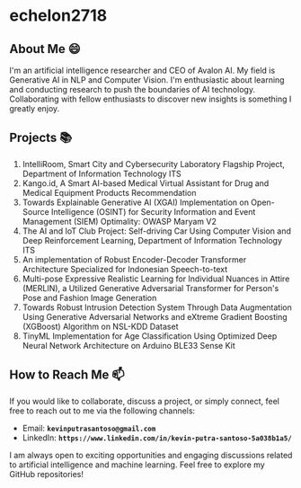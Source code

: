 # echelon2718

<!--
**echelon2718/echelon2718** is a ✨ _special_ ✨ repository because its `README.md` (this file) appears on your GitHub profile.

Here are some ideas to get you started:

- 🔭 I’m currently working on ...
- 🌱 I’m currently learning ...
- 👯 I’m looking to collaborate on ...
- 🤔 I’m looking for help with ...
- 💬 Ask me about ...
- 📫 How to reach me: ...
- 😄 Pronouns: ...
- ⚡ Fun fact: ...
-->

## About Me 😄
I'm an artificial intelligence researcher and CEO of Avalon AI. My field is Generative AI in NLP and Computer Vision. I'm enthusiastic about learning and conducting research to push the boundaries of AI technology. Collaborating with fellow enthusiasts to discover new insights is something I greatly enjoy.

## Projects 📚
1. IntelliRoom, Smart City and Cybersecurity Laboratory Flagship Project, Department of Information Technology ITS
2. Kango.id, A Smart AI-based Medical Virtual Assistant for Drug and Medical Equipment Products Recommendation
3. Towards Explainable Generative AI (XGAI) Implementation on Open-Source Intelligence (OSINT) for Security Information and Event Management (SIEM) Optimality: OWASP Maryam V2
4. The AI and IoT Club Project: Self-driving Car Using Computer Vision and Deep Reinforcement Learning, Department of Information Technology ITS
5. An implementation of Robust Encoder-Decoder Transformer Architecture Specialized for Indonesian Speech-to-text
6. Multi-pose Expressive Realistic Learning for Individual Nuances in Attire (MERLIN), a Utilized Generative Adversarial Transformer for Person's Pose and Fashion Image Generation
7. Towards Robust Intrusion Detection System Through Data Augmentation Using Generative Adversarial Networks and eXtreme Gradient Boosting (XGBoost) Algorithm on NSL-KDD Dataset
8. TinyML Implementation for Age Classification Using Optimized Deep Neural Network Architecture on Arduino BLE33 Sense Kit

## How to Reach Me 📫
If you would like to collaborate, discuss a project, or simply connect, feel free to reach out to me via the following channels:

* Email: **`kevinputrasantoso@gmail.com`**
* LinkedIn: **`https://www.linkedin.com/in/kevin-putra-santoso-5a038b1a5/`**
  
I am always open to exciting opportunities and engaging discussions related to artificial intelligence and machine learning. Feel free to explore my GitHub repositories!
